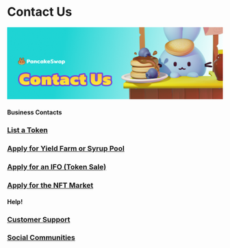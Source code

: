 # Contact Us

![](../.gitbook/assets/docs-masthead-20-.png)

#### 

#### Business Contacts

### [List a Token](business-partnerships.md#exchange)

### [Apply for Yield Farm or Syrup Pool](business-partnerships.md#farms-and-syrup-pools)

### [Apply for an IFO \(Token Sale\)](business-partnerships.md#ifos-token-sales)

### [Apply for the NFT Market](nft-market-applications.md)

#### 

#### Help!

### [Customer Support](customer-support.md#there-is-no-customer-support-for-pancakeswap)

### [Social Communities](telegram.md)



